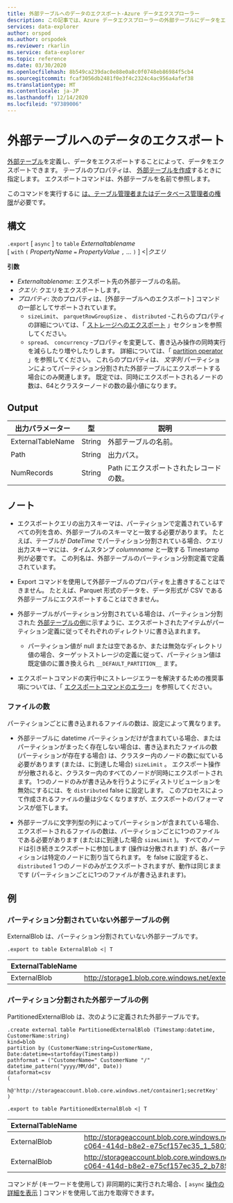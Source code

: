 ```yaml
---
title: 外部テーブルへのデータのエクスポート-Azure データエクスプローラー
description: この記事では、Azure データエクスプローラーの外部テーブルにデータをエクスポートする方法について説明します。
services: data-explorer
author: orspod
ms.author: orspodek
ms.reviewer: rkarlin
ms.service: data-explorer
ms.topic: reference
ms.date: 03/30/2020
ms.openlocfilehash: 8b549ca239dac0e88e0a8c0f0748eb86984f5cb4
ms.sourcegitcommit: fcaf3056db2481f0e3f4c2324c4ac956a4afef38
ms.translationtype: MT
ms.contentlocale: ja-JP
ms.lasthandoff: 12/14/2020
ms.locfileid: "97389006"
---
```

# <a name="export-data-to-an-external-table"></a>外部テーブルへのデータのエクスポート

[外部テーブル](../external-table-commands.md)を定義し、データをエクスポートすることによって、データをエクスポートできます。
テーブルのプロパティは、 [外部テーブルを作成](../external-tables-azurestorage-azuredatalake.md#create-or-alter-external-table)するときに指定します。
エクスポートコマンドは、外部テーブルを名前で参照します。

このコマンドを実行するに [は、テーブル管理者またはデータベース管理者の権限](../access-control/role-based-authorization.md)が必要です。

## <a name="syntax"></a>構文

`.export` [ `async` ] `to` `table` *Externaltablename* <br>
[ `with` `(` *PropertyName* `=` *PropertyValue* `,` ... `)` ] <|*クエリ*

**引数**

* *Externaltablename*: エクスポート先の外部テーブルの名前。
* *クエリ*: クエリをエクスポートします。
* *プロパティ*: 次のプロパティは、[外部テーブルへのエクスポート] コマンドの一部としてサポートされています。 
    * `sizeLimit`、 `parquetRowGroupSize` 、 `distributed` -これらのプロパティの詳細については、「 [ストレージへのエクスポート](export-data-to-storage.md) 」セクションを参照してください。
    * `spread`、 `concurrency` -プロパティを変更して、書き込み操作の同時実行を減らしたり増やしたりします。 詳細については、「 [partition operator](../../query/partitionoperator.md) 」を参照してください。 これらのプロパティは、 _文字列_ パーティションによってパーティション分割された外部テーブルにエクスポートする場合にのみ関連します。 既定では、同時にエクスポートされるノードの数は、64とクラスターノードの数の最小値になります。


## <a name="output"></a>Output

|出力パラメーター |型 |説明
|---|---|---
|ExternalTableName  |String |外部テーブルの名前。
|Path|String|出力パス。
|NumRecords|String| Path にエクスポートされたレコードの数。

## <a name="notes"></a>ノート

* エクスポートクエリの出力スキーマは、パーティションで定義されているすべての列を含め、外部テーブルのスキーマと一致する必要があります。 たとえば、テーブルが *DateTime* でパーティション分割されている場合、クエリ出力スキーマには、タイムスタンプ *columnname* と一致する Timestamp 列が必要です。 この列名は、外部テーブルのパーティション分割定義で定義されています。

* Export コマンドを使用して外部テーブルのプロパティを上書きすることはできません。
 たとえば、Parquet 形式のデータを、データ形式が CSV である外部テーブルにエクスポートすることはできません。

* 外部テーブルがパーティション分割されている場合は、パーティション分割された [外部テーブルの例](#partitioned-external-table-example)に示すように、エクスポートされたアイテムがパーティション定義に従ってそれぞれのディレクトリに書き込まれます。
  * パーティション値が null または空であるか、または無効なディレクトリ値の場合、ターゲットストレージの定義に従って、パーティション値は既定値のに置き換えられ `__DEFAULT_PARTITION__` ます。

* エクスポートコマンドの実行中にストレージエラーを解決するための推奨事項については、「 [エクスポートコマンドのエラー](export-data-to-storage.md#failures-during-export-commands)」を参照してください。

### <a name="number-of-files"></a>ファイルの数

パーティションごとに書き込まれるファイルの数は、設定によって異なります。

 * 外部テーブルに datetime パーティションだけが含まれている場合、またはパーティションがまったく存在しない場合は、書き込まれたファイルの数 (パーティションが存在する場合) は、クラスター内のノードの数に似ている必要があります (または、に到達した場合) `sizeLimit` 。 エクスポート操作が分散されると、クラスター内のすべてのノードが同時にエクスポートされます。 1つのノードのみが書き込みを行うようにディストリビューションを無効にするには、を `distributed` false に設定します。 このプロセスによって作成されるファイルの量は少なくなりますが、エクスポートのパフォーマンスが低下します。

* 外部テーブルに文字列型の列によってパーティションが含まれている場合、エクスポートされるファイルの数は、パーティションごとに1つのファイルである必要があります (またはに到達した場合 `sizeLimit` )。 すべてのノードは引き続きエクスポートに参加します (操作は分散されます) が、各パーティションは特定のノードに割り当てられます。 を false に設定すると、 `distributed` 1 つのノードのみがエクスポートされますが、動作は同じままです (パーティションごとに1つのファイルが書き込まれます)。

## <a name="examples"></a>例

### <a name="non-partitioned-external-table-example"></a>パーティション分割されていない外部テーブルの例

ExternalBlob は、パーティション分割されていない外部テーブルです。 

```kusto
.export to table ExternalBlob <| T
```

|ExternalTableName|Path|NumRecords|
|---|---|---|
|ExternalBlob|http://storage1.blob.core.windows.net/externaltable1cont1/1_58017c550b384c0db0fea61a8661333e.csv|10|

### <a name="partitioned-external-table-example"></a>パーティション分割された外部テーブルの例

PartitionedExternalBlob は、次のように定義された外部テーブルです。 

```kusto
.create external table PartitionedExternalBlob (Timestamp:datetime, CustomerName:string) 
kind=blob
partition by (CustomerName:string=CustomerName, Date:datetime=startofday(Timestamp))   
pathformat = ("CustomerName=" CustomerName "/" datetime_pattern("yyyy/MM/dd", Date))   
dataformat=csv
( 
   h@'http://storageaccount.blob.core.windows.net/container1;secretKey'
)
```

```kusto
.export to table PartitionedExternalBlob <| T
```

|ExternalTableName|Path|NumRecords|
|---|---|---|
|ExternalBlob|http://storageaccount.blob.core.windows.net/container1/CustomerName=customer1/2019/01/01/fa36f35c-c064-414d-b8e2-e75cf157ec35_1_58017c550b384c0db0fea61a8661333e.csv|10|
|ExternalBlob|http://storageaccount.blob.core.windows.net/container1/CustomerName=customer2/2019/01/01/fa36f35c-c064-414d-b8e2-e75cf157ec35_2_b785beec2c004d93b7cd531208424dc9.csv|10|

コマンドが (キーワードを使用して) 非同期的に実行された場合、[ `async` [操作の詳細を表示](../operations.md#show-operation-details) ] コマンドを使用して出力を取得できます。
